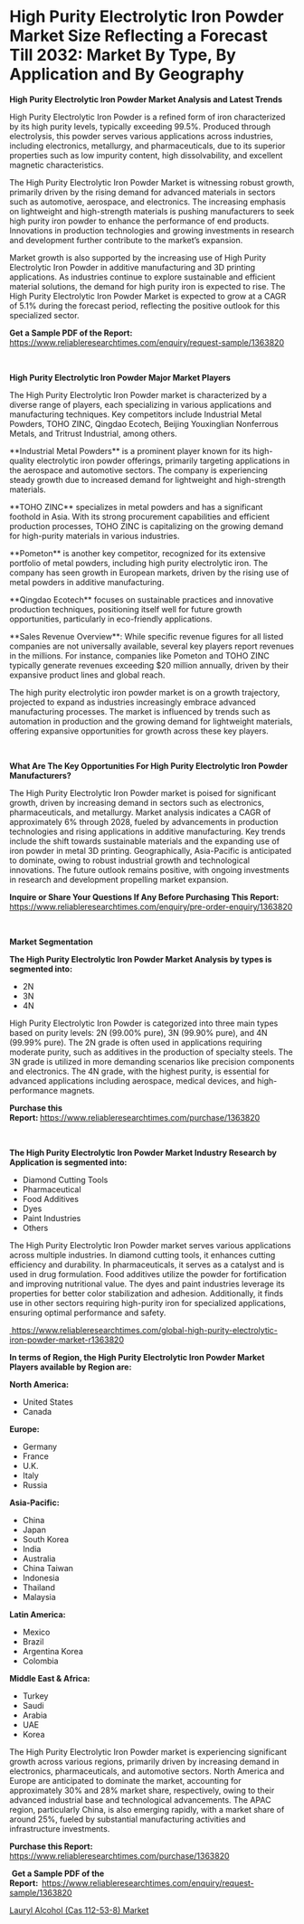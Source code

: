 <p><h1>High Purity Electrolytic Iron Powder Market Size Reflecting a Forecast Till 2032: Market By Type, By Application and By Geography</h1></p><p><strong>High Purity Electrolytic Iron Powder Market Analysis and Latest Trends</strong></p>
<p><p>High Purity Electrolytic Iron Powder is a refined form of iron characterized by its high purity levels, typically exceeding 99.5%. Produced through electrolysis, this powder serves various applications across industries, including electronics, metallurgy, and pharmaceuticals, due to its superior properties such as low impurity content, high dissolvability, and excellent magnetic characteristics. </p><p>The High Purity Electrolytic Iron Powder Market is witnessing robust growth, primarily driven by the rising demand for advanced materials in sectors such as automotive, aerospace, and electronics. The increasing emphasis on lightweight and high-strength materials is pushing manufacturers to seek high purity iron powder to enhance the performance of end products. Innovations in production technologies and growing investments in research and development further contribute to the market’s expansion.</p><p>Market growth is also supported by the increasing use of High Purity Electrolytic Iron Powder in additive manufacturing and 3D printing applications. As industries continue to explore sustainable and efficient material solutions, the demand for high purity iron is expected to rise. The High Purity Electrolytic Iron Powder Market is expected to grow at a CAGR of 5.1% during the forecast period, reflecting the positive outlook for this specialized sector.</p></p>
<p><strong>Get a Sample PDF of the Report:&nbsp;</strong> <a href="https://www.reliableresearchtimes.com/enquiry/request-sample/1363820?utm_campaign=3004&utm_medium=2&utm_source=Github&utm_content=ia&utm_term=03042025&utm_id=high-purity-electrolytic-iron-powder">https://www.reliableresearchtimes.com/enquiry/request-sample/1363820</a></p>
<p>&nbsp;</p>
<p><strong>High Purity Electrolytic Iron Powder Major Market Players</strong></p>
<p><p>The High Purity Electrolytic Iron Powder market is characterized by a diverse range of players, each specializing in various applications and manufacturing techniques. Key competitors include Industrial Metal Powders, TOHO ZINC, Qingdao Ecotech, Beijing Youxinglian Nonferrous Metals, and Tritrust Industrial, among others.</p><p>**Industrial Metal Powders** is a prominent player known for its high-quality electrolytic iron powder offerings, primarily targeting applications in the aerospace and automotive sectors. The company is experiencing steady growth due to increased demand for lightweight and high-strength materials.</p><p>**TOHO ZINC** specializes in metal powders and has a significant foothold in Asia. With its strong procurement capabilities and efficient production processes, TOHO ZINC is capitalizing on the growing demand for high-purity materials in various industries. </p><p>**Pometon** is another key competitor, recognized for its extensive portfolio of metal powders, including high purity electrolytic iron. The company has seen growth in European markets, driven by the rising use of metal powders in additive manufacturing. </p><p>**Qingdao Ecotech** focuses on sustainable practices and innovative production techniques, positioning itself well for future growth opportunities, particularly in eco-friendly applications.</p><p>**Sales Revenue Overview**: While specific revenue figures for all listed companies are not universally available, several key players report revenues in the millions. For instance, companies like Pometon and TOHO ZINC typically generate revenues exceeding $20 million annually, driven by their expansive product lines and global reach.</p><p>The high purity electrolytic iron powder market is on a growth trajectory, projected to expand as industries increasingly embrace advanced manufacturing processes. The market is influenced by trends such as automation in production and the growing demand for lightweight materials, offering expansive opportunities for growth across these key players.</p></p>
<p>&nbsp;</p>
<p><strong>What Are The Key Opportunities For High Purity Electrolytic Iron Powder Manufacturers?</strong></p>
<p><p>The High Purity Electrolytic Iron Powder market is poised for significant growth, driven by increasing demand in sectors such as electronics, pharmaceuticals, and metallurgy. Market analysis indicates a CAGR of approximately 6% through 2028, fueled by advancements in production technologies and rising applications in additive manufacturing. Key trends include the shift towards sustainable materials and the expanding use of iron powder in metal 3D printing. Geographically, Asia-Pacific is anticipated to dominate, owing to robust industrial growth and technological innovations. The future outlook remains positive, with ongoing investments in research and development propelling market expansion.</p></p>
<p><strong>Inquire or Share Your Questions If Any Before Purchasing This Report:</strong> <a href="https://www.reliableresearchtimes.com/enquiry/pre-order-enquiry/1363820?utm_campaign=3004&utm_medium=2&utm_source=Github&utm_content=ia&utm_term=03042025&utm_id=high-purity-electrolytic-iron-powder">https://www.reliableresearchtimes.com/enquiry/pre-order-enquiry/1363820</a></p>
<p>&nbsp;</p>
<p><strong>Market Segmentation</strong></p>
<p><strong>The High Purity Electrolytic Iron Powder Market Analysis by types is segmented into:</strong></p>
<p><ul><li>2N</li><li>3N</li><li>4N</li></ul></p>
<p><p>High Purity Electrolytic Iron Powder is categorized into three main types based on purity levels: 2N (99.00% pure), 3N (99.90% pure), and 4N (99.99% pure). The 2N grade is often used in applications requiring moderate purity, such as additives in the production of specialty steels. The 3N grade is utilized in more demanding scenarios like precision components and electronics. The 4N grade, with the highest purity, is essential for advanced applications including aerospace, medical devices, and high-performance magnets.</p></p>
<p><strong>Purchase this Report:&nbsp;</strong><a href="https://www.reliableresearchtimes.com/purchase/1363820?utm_campaign=3004&utm_medium=2&utm_source=Github&utm_content=ia&utm_term=03042025&utm_id=high-purity-electrolytic-iron-powder">https://www.reliableresearchtimes.com/purchase/1363820</a></p>
<p>&nbsp;</p>
<p><strong>The High Purity Electrolytic Iron Powder Market Industry Research by Application is segmented into:</strong></p>
<p><ul><li>Diamond Cutting Tools</li><li>Pharmaceutical</li><li>Food Additives</li><li>Dyes</li><li>Paint Industries</li><li>Others</li></ul></p>
<p><p>The High Purity Electrolytic Iron Powder market serves various applications across multiple industries. In diamond cutting tools, it enhances cutting efficiency and durability. In pharmaceuticals, it serves as a catalyst and is used in drug formulation. Food additives utilize the powder for fortification and improving nutritional value. The dyes and paint industries leverage its properties for better color stabilization and adhesion. Additionally, it finds use in other sectors requiring high-purity iron for specialized applications, ensuring optimal performance and safety.</p></p>
<p><a href="https://www.reliableresearchtimes.com/global-high-purity-electrolytic-iron-powder-market-r1363820?utm_campaign=3004&utm_medium=2&utm_source=Github&utm_content=ia&utm_term=03042025&utm_id=high-purity-electrolytic-iron-powder">&nbsp;https://www.reliableresearchtimes.com/global-high-purity-electrolytic-iron-powder-market-r1363820</a></p>
<p><strong>In terms of Region, the High Purity Electrolytic Iron Powder Market Players available by Region are:</strong></p>
<p>
    <p> <strong> North America: </strong>
        <ul>
            <li>United States</li>
            <li>Canada</li>
        </ul>
        </p> 
    <p> <strong> Europe: </strong>
        <ul>
            <li>Germany</li>
            <li>France</li>
            <li>U.K.</li>
            <li>Italy</li>
            <li>Russia</li>
        </ul>
        </p> 
    <p> <strong> Asia-Pacific: </strong>
        <ul>
            <li>China</li>
            <li>Japan</li>
            <li>South Korea</li>
            <li>India</li>
            <li>Australia</li>
            <li>China Taiwan</li>
            <li>Indonesia</li>
            <li>Thailand</li>
            <li>Malaysia</li>
        </ul>
        </p> 
    <p> <strong> Latin America: </strong>
        <ul>
            <li>Mexico</li>
            <li>Brazil</li>
            <li>Argentina Korea</li>
            <li>Colombia</li>
        </ul>
        </p> 
    <p> <strong> Middle East & Africa: </strong>
        <ul>
            <li>Turkey</li>
            <li>Saudi</li>
            <li>Arabia</li>
            <li>UAE</li>
            <li>Korea</li>
        </ul>
    </p>
    </p>
<p><p>The High Purity Electrolytic Iron Powder market is experiencing significant growth across various regions, primarily driven by increasing demand in electronics, pharmaceuticals, and automotive sectors. North America and Europe are anticipated to dominate the market, accounting for approximately 30% and 28% market share, respectively, owing to their advanced industrial base and technological advancements. The APAC region, particularly China, is also emerging rapidly, with a market share of around 25%, fueled by substantial manufacturing activities and infrastructure investments.</p></p>
<p><strong>Purchase this Report: </strong><a href="https://www.reliableresearchtimes.com/purchase/1363820?utm_campaign=3004&utm_medium=2&utm_source=Github&utm_content=ia&utm_term=03042025&utm_id=high-purity-electrolytic-iron-powder">https://www.reliableresearchtimes.com/purchase/1363820</a></p>
<p>&nbsp;<strong>Get a Sample PDF of the Report:&nbsp;&nbsp;</strong><a href="https://www.reliableresearchtimes.com/enquiry/request-sample/1363820?utm_campaign=3004&utm_medium=2&utm_source=Github&utm_content=ia&utm_term=03042025&utm_id=high-purity-electrolytic-iron-powder">https://www.reliableresearchtimes.com/enquiry/request-sample/1363820</a></p>
<p><strong></strong></p>
<p><p><a href="https://github.com/birbamanan03/Market-Research-Report-List-1/blob/main/lauryl-alcohol-cas-112-53-8-market.md?utm_campaign=3004&utm_medium=2&utm_source=Github&utm_content=ia&utm_term=03042025&utm_id=high-purity-electrolytic-iron-powder">Lauryl Alcohol (Cas 112-53-8) Market</a></p></p>